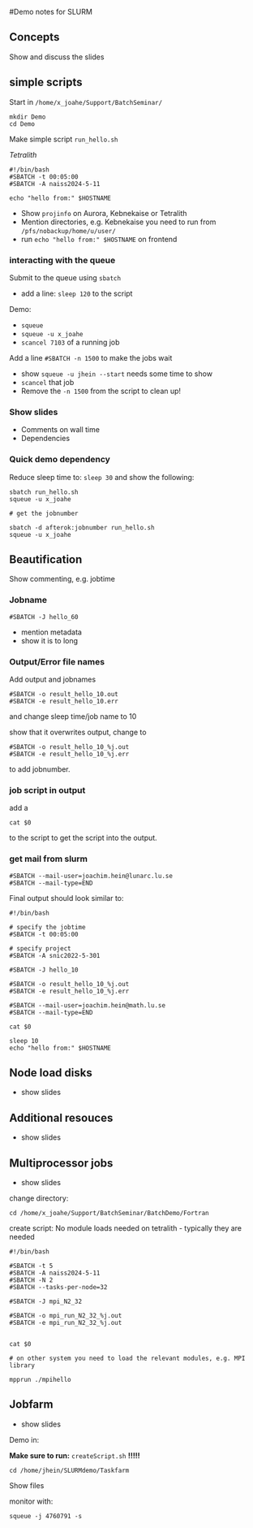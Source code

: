 #Demo notes for SLURM

## Concepts
Show and discuss the slides

## simple scripts
Start in `/home/x_joahe/Support/BatchSeminar/`

```
mkdir Demo
cd Demo
```

Make simple script `run_hello.sh`

*Tetralith*

```
#!/bin/bash
#SBATCH -t 00:05:00
#SBATCH -A naiss2024-5-11

echo "hello from:" $HOSTNAME
```



* Show `projinfo` on Aurora, Kebnekaise or Tetralith
* Mention directories, e.g. Kebnekaise you need to run from `/pfs/nobackup/home/u/user/`
* run `echo "hello from:" $HOSTNAME` on frontend

### interacting with the queue
Submit to the queue using `sbatch`

* add a line: `sleep 120` to the script

Demo:

* `squeue`
* `squeue -u x_joahe`
* `scancel 7103` of a running job

Add a line `#SBATCH -n 1500` to make the jobs wait

* show `squeue -u jhein --start` needs some time to show
* `scancel` that job
* Remove the `-n 1500` from the script to clean up!

### Show slides
* Comments on wall time
* Dependencies

### Quick demo dependency
Reduce sleep time to: `sleep 30` and show the following:

```
sbatch run_hello.sh
squeue -u x_joahe

# get the jobnumber

sbatch -d afterok:jobnumber run_hello.sh
squeue -u x_joahe
```

## Beautification
Show commenting, e.g. jobtime
### Jobname

```
#SBATCH -J hello_60
```

* mention metadata
* show it is to long

### Output/Error file names
Add output and jobnames 

```
#SBATCH -o result_hello_10.out
#SBATCH -e result_hello_10.err
```
and change sleep time/job name to 10

show that it overwrites output, change to

```
#SBATCH -o result_hello_10_%j.out
#SBATCH -e result_hello_10_%j.err
```
to add jobnumber.

### job script in output
add a

```
cat $0
```
to the script to get the script into the output.

### get mail from slurm

```
#SBATCH --mail-user=joachim.hein@lunarc.lu.se
#SBATCH --mail-type=END
```

Final output should look similar to:

```
#!/bin/bash

# specify the jobtime
#SBATCH -t 00:05:00

# specify project
#SBATCH -A snic2022-5-301

#SBATCH -J hello_10

#SBATCH -o result_hello_10_%j.out
#SBATCH -e result_hello_10_%j.err

#SBATCH --mail-user=joachim.hein@math.lu.se
#SBATCH --mail-type=END

cat $0

sleep 10
echo "hello from:" $HOSTNAME
```

## Node load disks
* show slides

## Additional resouces

* show slides

## Multiprocessor jobs

* show slides

change directory:

```
cd /home/x_joahe/Support/BatchSeminar/BatchDemo/Fortran
```

create script:
No module loads needed on tetralith - typically they are needed

```
#!/bin/bash

#SBATCH -t 5
#SBATCH -A naiss2024-5-11
#SBATCH -N 2
#SBATCH --tasks-per-node=32

#SBATCH -J mpi_N2_32

#SBATCH -o mpi_run_N2_32_%j.out
#SBATCH -e mpi_run_N2_32_%j.out


cat $0

# on other system you need to load the relevant modules, e.g. MPI library

mpprun ./mpihello
```

## Jobfarm

* show slides

Demo in:

**Make sure to run:** `createScript.sh` **!!!!!**

```
cd /home/jhein/SLURMdemo/Taskfarm
```

Show files

monitor with:

```
squeue -j 4760791 -s
```

